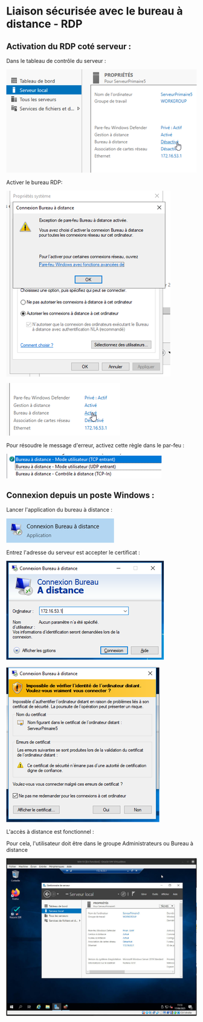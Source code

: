 # Liaison sécurisée avec le bureau à distance - **RDP**

## Activation du RDP coté serveur :

Dans le tableau de contrôle du serveur :
 
![](../../media/doc/W19S/RDP/1_CUB-AdminSys-Fichede.png)

Activer le bureau RDP:
 
![](../../media/doc/W19S/RDP/13_CUB-AdminSys-Fichede.png)
 
![](../../media/doc/W19S/RDP/4_CUB-AdminSys-Fichede.png)

Pour résoudre le message d'erreur, activez cette règle dans le par-feu :
 
![](../../media/doc/W19S/RDP/3_CUB-AdminSys-Fichede.png)

## Connexion depuis un poste Windows :

Lancer l'application du bureau à distance :
 
![](../../media/doc/W19S/RDP/14_CUB-AdminSys-Fichede.png)

Entrez l'adresse du serveur est accepter le certificat :
 
![](../../media/doc/W19S/RDP/10_CUB-AdminSys-Fichede.png)
 
![](../../media/doc/W19S/RDP/2_CUB-AdminSys-Fichede.png)


L'accès à distance est fonctionnel :

Pour cela, l'utilisateur doit être dans le groupe Administrateurs ou Bureau à distance
 
![](../../media/doc/W19S/RDP/5_CUB-AdminSys-Fichede.png)

